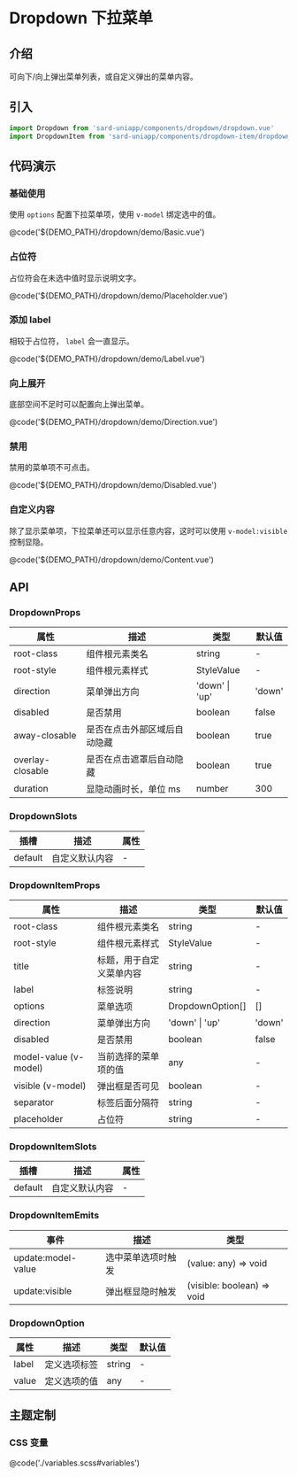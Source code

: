 # Dropdown 下拉菜单

## 介绍

可向下/向上弹出菜单列表，或自定义弹出的菜单内容。

## 引入

```ts
import Dropdown from 'sard-uniapp/components/dropdown/dropdown.vue'
import DropdownItem from 'sard-uniapp/components/dropdown-item/dropdown-item.vue'
```

## 代码演示

### 基础使用

使用 `options` 配置下拉菜单项，使用 `v-model` 绑定选中的值。

@code('${DEMO_PATH}/dropdown/demo/Basic.vue')

### 占位符

占位符会在未选中值时显示说明文字。

@code('${DEMO_PATH}/dropdown/demo/Placeholder.vue')

### 添加 label

相较于占位符， `label` 会一直显示。

@code('${DEMO_PATH}/dropdown/demo/Label.vue')

### 向上展开

底部空间不足时可以配置向上弹出菜单。

@code('${DEMO_PATH}/dropdown/demo/Direction.vue')

### 禁用

禁用的菜单项不可点击。

@code('${DEMO_PATH}/dropdown/demo/Disabled.vue')

### 自定义内容

除了显示菜单项，下拉菜单还可以显示任意内容，这时可以使用 `v-model:visible` 控制显隐。

@code('${DEMO_PATH}/dropdown/demo/Content.vue')

## API

### DropdownProps

| 属性             | 描述                         | 类型           | 默认值 |
| ---------------- | ---------------------------- | -------------- | ------ |
| root-class       | 组件根元素类名               | string         | -      |
| root-style       | 组件根元素样式               | StyleValue     | -      |
| direction        | 菜单弹出方向                 | 'down' \| 'up' | 'down' |
| disabled         | 是否禁用                     | boolean        | false  |
| away-closable    | 是否在点击外部区域后自动隐藏 | boolean        | true   |
| overlay-closable | 是否在点击遮罩后自动隐藏     | boolean        | true   |
| duration         | 显隐动画时长，单位 ms        | number         | 300    |

### DropdownSlots

| 插槽    | 描述           | 属性 |
| ------- | -------------- | ---- |
| default | 自定义默认内容 | -    |

### DropdownItemProps

| 属性                  | 描述                     | 类型             | 默认值 |
| --------------------- | ------------------------ | ---------------- | ------ |
| root-class            | 组件根元素类名           | string           | -      |
| root-style            | 组件根元素样式           | StyleValue       | -      |
| title                 | 标题，用于自定义菜单内容 | string           | -      |
| label                 | 标签说明                 | string           | -      |
| options               | 菜单选项                 | DropdownOption[] | []     |
| direction             | 菜单弹出方向             | 'down' \| 'up'   | 'down' |
| disabled              | 是否禁用                 | boolean          | false  |
| model-value (v-model) | 当前选择的菜单项的值     | any              | -      |
| visible (v-model)     | 弹出框是否可见           | boolean          | -      |
| separator             | 标签后面分隔符           | string           | -      |
| placeholder           | 占位符                   | string           | -      |

### DropdownItemSlots

| 插槽    | 描述           | 属性 |
| ------- | -------------- | ---- |
| default | 自定义默认内容 | -    |

### DropdownItemEmits

| 事件               | 描述               | 类型                       |
| ------------------ | ------------------ | -------------------------- |
| update:model-value | 选中菜单选项时触发 | (value: any) => void       |
| update:visible     | 弹出框显隐时触发   | (visible: boolean) => void |

### DropdownOption

| 属性  | 描述         | 类型   | 默认值 |
| ----- | ------------ | ------ | ------ |
| label | 定义选项标签 | string | -      |
| value | 定义选项的值 | any    | -      |

## 主题定制

### CSS 变量

@code('./variables.scss#variables')
